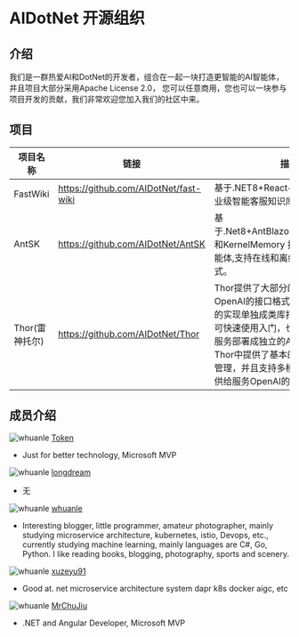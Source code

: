# AIDotNet 开源组织

## 介绍

我们是一群热爱AI和DotNet的开发者，组合在一起一块打造更智能的AI智能体，并且项目大部分采用Apache License 2.0， 您可以任意商用，您也可以一块参与项目开发的贡献，我们非常欢迎您加入我们的社区中来。

## 项目

| 项目名称 | 链接                                  | 描述                                                         |
| -------- | ------------------------------------- | ------------------------------------------------------------ |
| FastWiki | https://github.com/AIDotNet/fast-wiki | 基于.NET8+React+LobeUI实现的企业级智能客服知识库             |
| AntSK    | https://github.com/AIDotNet/AntSK     | 基于.Net8+AntBlazor+SemanticKernel 和KernelMemory 打造的AI知识库/智能体,支持在线和离线模型两种运行模式。 |
| Thor(雷神托尔) | https://github.com/AIDotNet/Thor | Thor提供了大部分的AI模型兼容OpenAI的接口格式，并且将所有模型的实现单独成类库打包成SDK使用，可快速使用入门，也可以使用Thor的服务部署成独立的AI中转服务， 在Thor中提供了基本的用户管理和权限管理，并且支持多模型转换，以便提供给服务OpenAI的API风格。 |

## 成员介绍

![whuanle](https://avatars.githubusercontent.com/u/61819790?v=4) [Token](https://github.com/239573049)

- Just for better technology, Microsoft MVP

![whuanle](https://avatars.githubusercontent.com/u/8108685?v=4) [longdream](https://github.com/longdream)

- 无

![whuanle](https://avatars.githubusercontent.com/u/2189761?v=4) [whuanle](https://github.com/whuanle)

- Interesting blogger, little programmer, amateur photographer, mainly studying microservice architecture, kubernetes, istio, Devops, etc., currently studying machine learning, mainly languages are C#, Go, Python. I like reading books, blogging, photography, sports and scenery.

![whuanle](https://avatars.githubusercontent.com/u/26290929?v=4) [xuzeyu91](https://github.com/xuzeyu91)

- Good at. net microservice architecture system dapr k8s docker aigc, etc

![whuanle](https://avatars.githubusercontent.com/u/31230864?v=4) [MrChuJiu](https://github.com/MrChuJiu)

- .NET and Angular Developer, Microsoft MVP
